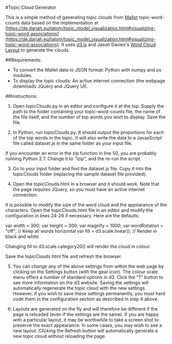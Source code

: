 #Topic Cloud Generator

This is a simple method of generating topic clouds from [Mallet](http://mallet.cs.umass.edu/index.php) topic-word-counts data based on the implementation at [https://de.dariah.eu/tatom/topic_model_visualization.html#visualizing-topic-word-associations](https://de.dariah.eu/tatom/topic_model_visualization.html#visualizing-topic-word-associations). It uses [d3.js](http://d3js.org/) and Jason Davies's [Word Cloud Layout](https://github.com/jasondavies/d3-cloud) to generate the clouds.

##Requirements:

* To convert the Mallet data to JSON format: Python with numpy and os modules.
* To display the topic clouds: An active internet connection (the webpage downloads JQuery and JQuery UI).

##Instructions:
1. Open topicClouds.py in an editor and configure it at the top. Supply the path to the folder containing your topic-word-counts file, the name of the file itself, and the number of top words you wish to display. Save the file.

2. In Python, run topicClouds.py. It should output the proportions for each of the top words in the topic. It will also write the data to a JavasScript file called dataset.js in the same folder as your input file.

If you encounter an error in the zip function in line 50, you are probably running Python 2.7. Change it to "izip", and the re-run the script.

3. Go to your input folder and find the dataset.js file. Copy it into the topicClouds folder (replacing the sample dataset file provided).

4. Open the topicClouds.html in a browser and it should work. Note that the page requires JQuery, so you must have an active internet connection.

It is possible to modify the size of the word cloud and the appearance of the characters. Open the topicClouds.html file in an editor and modify the configuration in lines 24-29 if necessary. Here are the defaults:

  var width = 300;
  var height = 300;
  var magnify = 1000;
  var wordRotation = "off"; // Keep all words horizontal
  var fill = d3.scale.linear(); // Render in black and white
  
Changing fill to d3.scale.category20() will render the cloud in colour.

Save the topicClouds.html file and refresh the browser.

5. You can change any of the above settings from within the web page by clicking on the Settings button (with the gear icon). The colour scale menu offers a number of standard options in d3. Click the "?" button to see more information on the d3 website. Saving the settings will automatically regenerate the topic cloud with the new settings. However, if you wish to save these settings permanently, you must hard code them in the configuration section as described in step 4 above.

6. Layouts are generated on the fly and will therefore be different if the page is reloaded (even if the settings are the same). If you are happy with a particular layout, it may be worthwhile to take a screen shot to preserve the exact appearance. In some cases, you may wish to see a new layout. Clicking the Refresh button will automatically generate a new topic cloud without reloading the page.